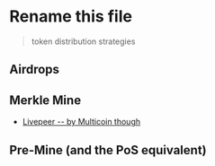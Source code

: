 # Rename this file

> token distribution strategies

## Airdrops

## Merkle Mine

* [Livepeer -- by Multicoin though](https://multicoin.capital/2018/11/09/new-models-for-token-distribution/)

## Pre-Mine (and the PoS equivalent)